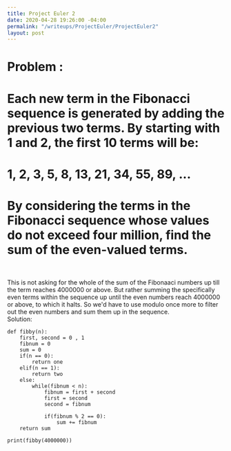 ```yaml
---
title: Project Euler 2
date: 2020-04-28 19:26:00 -04:00
permalink: "/writeups/ProjectEuler/ProjectEuler2"
layout: post
---
```


# Problem : 
# Each new term in the Fibonacci sequence is generated by adding the previous two terms. By starting with 1 and 2, the first 10 terms will be:

# 1, 2, 3, 5, 8, 13, 21, 34, 55, 89, ...

# By considering the terms in the Fibonacci sequence whose values do not exceed four million, find the sum of the even-valued terms.
<br/>

This is not asking for the whole of the sum of the Fibonaaci numbers up till the term reaches 4000000 or above. But rather summing the specifically even terms within the sequence up until the even numbers reach 4000000 or above, to which it halts. So we'd have to use modulo once more to filter out the even numbers and sum them up in the sequence.
<br/>
Solution:
```
def fibby(n):
    first, second = 0 , 1
    fibnum = 0
    sum = 0
    if(n == 0):
        return one
    elif(n == 1):
        return two
    else:
        while(fibnum < n):
            fibnum = first + second
            first = second
            second = fibnum
            
            if(fibnum % 2 == 0):
                sum += fibnum           
    return sum

print(fibby(4000000))
```



